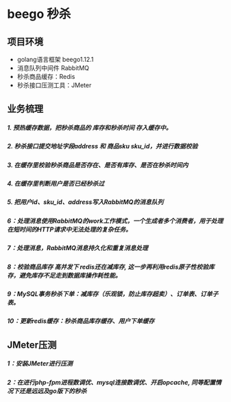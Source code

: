 beego 秒杀
===============

## 项目环境

* golang语言框架 beego1.12.1
* 消息队列中间件 RabbitMQ
* 秒杀商品缓存：Redis
* 秒杀接口压测工具：JMeter



## 业务梳理
##### 1. 预热缓存数据，把秒杀商品的 库存和秒杀时间 存入缓存中。
##### 2. 秒杀接口提交地址字段address 和 商品sku sku_id，并进行数据校验
##### 3. 在缓存里校验秒杀商品是否存在、是否有库存、是否在秒杀时间内
##### 4. 在缓存里判断用户是否已经秒杀过
##### 5. 把用户id、sku_id、address写入RabbitMQ的消息队列
##### 6：处理消息使用RabbitMQ的work工作模式，一个生成者多个消费者，用于处理在短时间的HTTP请求中无法处理的复杂任务。
##### 7：处理消息，RabbitMQ消息持久化和重复消息处理
##### 8：校验商品库存 高并发下 redis还在减库存, 这一步再利用redis原子性校验库存，避免库存不足走到数据库操作耗性能。
##### 9：MySQL事务秒杀下单：减库存（乐观锁，防止库存超卖）、订单表、订单子表。
##### 10：更新redis缓存：秒杀商品库存缓存、用户下单缓存


## JMeter压测
##### 1：安装JMeter进行压测
##### 2：在进行php-fpm进程数调优、mysql连接数调优、开启opcache, 同等配置情况下还是远远及go版下的秒杀

